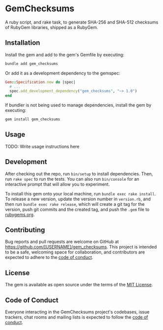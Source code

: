 # GemChecksums

A ruby script, and rake task, to generate SHA-256 and SHA-512 checksums of RubyGem libraries, shipped as a RubyGem.

## Installation

Install the gem and add to the gem's Gemfile by executing:

```bash
bundle add gem_checksums
```

Or add it as a development dependency to the gemspec:

```ruby
Gem::Specification.new do |spec|
  # ...
  spec.add_development_dependency("gem_checksums", "~> 1.0")
end
```

If bundler is not being used to manage dependencies, install the gem by executing:

```bash
gem install gem_checksums
```

## Usage

TODO: Write usage instructions here

## Development

After checking out the repo, run `bin/setup` to install dependencies. Then, run `rake spec` to run the tests. You can also run `bin/console` for an interactive prompt that will allow you to experiment.

To install this gem onto your local machine, run `bundle exec rake install`. To release a new version, update the version number in `version.rb`, and then run `bundle exec rake release`, which will create a git tag for the version, push git commits and the created tag, and push the `.gem` file to [rubygems.org](https://rubygems.org).

## Contributing

Bug reports and pull requests are welcome on GitHub at https://github.com/[USERNAME]/gem_checksums. This project is intended to be a safe, welcoming space for collaboration, and contributors are expected to adhere to the [code of conduct](https://github.com/[USERNAME]/gem_checksums/blob/main/CODE_OF_CONDUCT.md).

## License

The gem is available as open source under the terms of the [MIT License](https://opensource.org/licenses/MIT).

## Code of Conduct

Everyone interacting in the GemChecksums project's codebases, issue trackers, chat rooms and mailing lists is expected to follow the [code of conduct](https://github.com/[USERNAME]/gem_checksums/blob/main/CODE_OF_CONDUCT.md).
